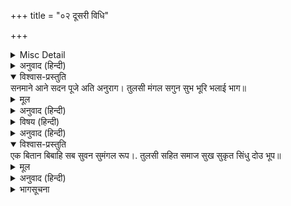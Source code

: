 +++
title = "०२ दूसरी विधि"

+++


<details><summary>Misc Detail</summary>


</details>

<details><summary>अनुवाद (हिन्दी)</summary>

ऊपर ये तीन चक्र दिये हैं, जिनमेंसे प्रत्येकमें सात अंक हैं। तीनों चक्रोंमें एक-एक बार अँगुली रखो। प्रथम चक्रमें जिस अंकपर अँगुली पड़े, वह सर्गकी संख्या है, द्वितीय चक्रमें जिस अंकपर अँगुली पड़े, वह सप्तककी संख्या है और तृतीय चक्रमें जिस अंकपर अँगुली पड़े, वह दोहेकी संख्या है।  
उदाहरणके लिये प्रथम चक्रमें ४ पर, द्वितीयमें ६ पर और तृतीयमें ७ पर अँगुली पड़ी। अब ग्रन्थमें चतुर्थ सगर्के छठे सप्तकका सातवाँ दोहा देखा। वह दोहा है—
</details>

<details open><summary>विश्वास-प्रस्तुति</summary>
सनमाने आने सदन पूजे अति अनुराग।  
तुलसी मंगल सगुन सुभ भूरि भलाई भाग॥
</details>

<details><summary>मूल</summary>

सनमाने आने सदन पूजे अति अनुराग।  
तुलसी मंगल सगुन सुभ भूरि भलाई भाग॥
</details>

<details><summary>अनुवाद (हिन्दी)</summary>

इसका तात्पर्य है कि यदि किसी मंगल-विषयमें प्रश्न है तो फल शुभ होगा।
</details>

<details><summary>विषय (हिन्दी)</summary>

विशेष बात
</details>

<details><summary>अनुवाद (हिन्दी)</summary>

एक दिनमें तीनसे अधिक प्रश्न नहीं करना चाहिये और एक प्रश्न केवल एक बार ही करना चाहिये। प्रश्न जिस प्रकारका है, दोहा उसी प्रकारका निकले तो कार्यमें सफलता समझनी चाहिये। दोहेमें अशुभकी सूचना हो तो वह कार्य सफल नहीं होगा या उससे कष्ट होगा, यह समझना चाहिये। किंतु आप जिस विषयमें प्रश्न कर रहे हैं, दोहा उस विषयका न निकलकर उससे सर्वथा भिन्न विषयका निकले तो फल संदिग्ध समझना चाहिये। जैसे आपका प्रश्न तो है कि युद्ध या मुकदमेमें विजय होगी या नहीं और दोहा निकलता है—
</details>

<details open><summary>विश्वास-प्रस्तुति</summary>
एक बितान बिबाहि सब सुवन सुमंगल रूप।.  
तुलसी सहित समाज सुख सुकृत सिंधु दोउ भूप॥
</details>

<details><summary>मूल</summary>

एक बितान बिबाहि सब सुवन सुमंगल रूप।.  
तुलसी सहित समाज सुख सुकृत सिंधु दोउ भूप॥
</details>

<details><summary>अनुवाद (हिन्दी)</summary>

ऐसी दशामें दोहा परम मंगलसूचक होनेपर भी प्रश्नसे सम्बन्धित न होनेके कारण प्रश्नका परिणाम संदिग्ध है, यह सूचना देता है।
</details>

<details><summary>भागसूचना</summary>

रामाज्ञा-प्रश्न
</details>
